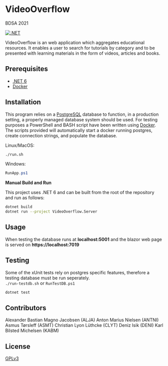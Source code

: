 # VideoOverflow
BDSA 2021

[![.NET](https://github.com/AlexBMJ/VideoOverflow/actions/workflows/dotnet.yml/badge.svg?branch=main)](https://github.com/AlexBMJ/VideoOverflow/actions/workflows/dotnet.yml)

VideoOverflow is an web application which aggregates educational resources. It enables a user to search for tutorials by category and to be presented with learning materials in the form of videos, articles and books.

## Prerequisites
- [.NET 6](https://dotnet.microsoft.com/en-us/download/dotnet/6.0)
- [Docker](https://www.docker.com/)


## Installation

This program relies on a [PostgreSQL](https://www.postgresql.org/) database to function, in a production setting, a properly managed database system should be used.
For testing purposes a PowerShell and BASH script have been written using [Docker](https://www.docker.com/).
The scripts provided will automatically start a docker running postgres, create connection strings, and populate the database. 

Linux/MacOS:
```bash
./run.sh
```
Windows:
```powershell
RunApp.ps1
```

**Manual Build and Run**

This project uses .NET 6 and can be built from the root of the repository and run as follows:
```bash
dotnet build
dotnet run --project VideoOverflow.Server
```

## Usage
When testing the database runs at **localhost:5001** and the blazor web page is served on **https://localhost:7019**

## Testing
Some of the xUnit tests rely on postgres specific features, therefore a testing database must be run seperately. \
`./run-testdb.sh` or `RunTestDB.ps1`

```bash
dotnet test
```

## Contributors
Alexander Bastian Magno Jacobsen (ALJA)
Anton Marius Nielsen (ANTNI)
Asmus Tørsleff (ASMT)
Christian Lyon Lüthcke (CLYT)
Deniz Isik (DENI)
Karl Bilsted Michelsen (KABM)

## License
[GPLv3](https://github.com/AlexBMJ/VideoOverflow/blob/main/LICENSE)
